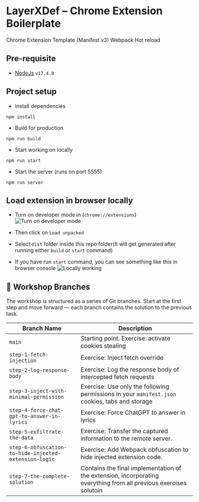 # LayerXDef – Chrome Extension Boilerplate

Chrome Extension Template (Manifest v3) Webpack Hot reload

## Pre-requisite

- [NodeJs](https://nodejs.org/) `v17.4.0`

## Project setup

- Install dependencies

```
npm install
```

- Build for production

```
npm run build
```

- Start working on locally

```
npm run start
```

- Start the server (runs on port 5555)

```
npm run server
```

## Load extension in browser locally

- Turn on developer mode in (`chrome://extensions`)
  ![Turn on developer mode](images/devmode.png)

- Then click on `Load unpacked`
- Select `dist` folder inside this repo folder(It will get generated after running either `build` or `start` command)

- If you have run `start` command, you can see something like this in browser console
  ![Locally working](images/loaded.png)

## 🧭 Workshop Branches

The workshop is structured as a series of Git branches. Start at the first step and move forward — each branch contains the solution to the previous task.

| Branch Name                                           | Description                                                                                                       |
| ----------------------------------------------------- | ----------------------------------------------------------------------------------------------------------------- |
| `main`                                                | Starting point. Exercise: activate cookies stealing                                                               |
| `step-1-fetch-injection`                              | Exercise: Inject fetch override                                                                                   |
| `step-2-log-response-body`                            | Exercise: Log the response body of intercepted fetch requests                                                     |
| `step-3-inject-with-minimal-permission`               | Exercise: Use only the following permissions in your `manifest.json` cookies, tabs and storage                    |
| `step-4-force-chat-gpt-to-answer-in-lyrics`           | Exercise: Force ChatGPT to answer in lyrics                                                                       |
| `step-5-exfiltrate-the-data`                          | Exercise: Transfer the captured information to the remote server.                                                 |
| `step-6-obfuscation-to-hide-injected-extension-logic` | Exercise: Add Webpack obfuscation to hide injected extension code.                                                |
| `step-7-the-complete-solution`                        | Contains the final implementation of the extension, incorporating everything from all previous exercises solutoin |
